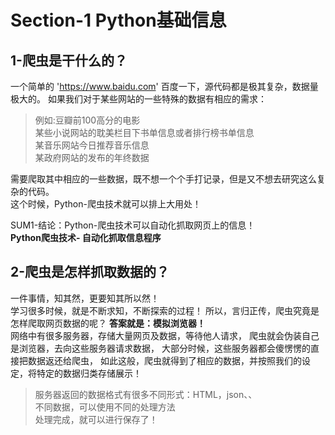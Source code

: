 # Section-1 Python基础信息
## 1-爬虫是干什么的？
一个简单的 'https://www.baidu.com' 百度一下，源代码都是极其复杂，数据量极大的。
如果我们对于某些网站的一些特殊的数据有相应的需求：
> 例如:豆瓣前100高分的电影   
> 某些小说网站的耽美栏目下书单信息或者排行榜书单信息   
> 某音乐网站今日推荐音乐信息   
> 某政府网站的发布的年终数据   

需要爬取其中相应的一些数据，既不想一个个手打记录，但是又不想去研究这么复杂的代码。   
这个时候，Python-爬虫技术就可以排上大用处！

SUM1-结论：Python-爬虫技术可以自动化抓取网页上的信息！  
**Python爬虫技术- 自动化抓取信息程序**

## 2-爬虫是怎样抓取数据的？
一件事情，知其然，更要知其所以然！  
学习很多时候，就是不断求知，不断探索的过程！
所以，言归正传，爬虫究竟是怎样爬取网页数据的呢？
**答案就是：模拟浏览器！**  
网络中有很多服务器，存储大量网页及数据，等待他人请求， 
爬虫就会伪装自己是浏览器，去向这些服务器请求数据，
大部分时候，这些服务器都会傻愣愣的直接把数据返还给爬虫，
如此这般，爬虫就得到了相应的数据，并按照我们的设定，将特定的数据归类存储展示！
> 服务器返回的数据格式有很多不同形式：HTML，json、、  
> 不同数据，可以使用不同的处理方法  
> 处理完成，就可以进行保存了！  
